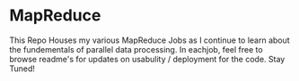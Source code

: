 # MapReduce
This Repo Houses my various MapReduce Jobs as I continue to learn about the fundementals of parallel  data processing. In eachjob, feel free to browse readme's for updates on usabulity / deployment  for the code. Stay Tuned!  
